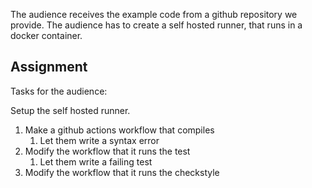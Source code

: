 The audience receives the example code from a github repository we provide.
The audience has to create a self hosted runner, that runs in a docker container.



## Assignment

Tasks for the audience:

Setup the self hosted runner.

1. Make a github actions workflow that compiles
   1. Let them write a syntax error
2. Modify the workflow that it runs the test
   1. Let them write a failing test
3. Modify the workflow that it runs the checkstyle